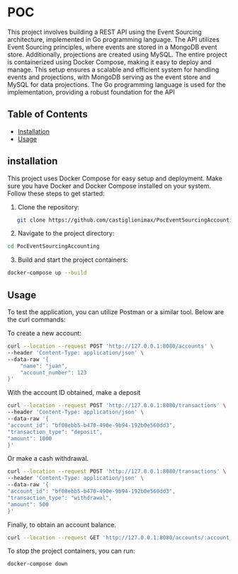 # POC

This project involves building a REST API using the Event Sourcing architecture, implemented in Go programming language. The API utilizes Event Sourcing principles, where events are stored in a MongoDB event store. Additionally, projections are created using MySQL. The entire project is containerized using Docker Compose, making it easy to deploy and manage. This setup ensures a scalable and efficient system for handling events and projections, with MongoDB serving as the event store and MySQL for data projections. The Go programming language is used for the implementation, providing a robust foundation for the API
## Table of Contents
- [Installation](#installation)
- [Usage](#usage)

## installation

This project uses Docker Compose for easy setup and deployment. Make sure you have Docker and Docker Compose installed on your system. Follow these steps to get started:

1. Clone the repository:
```bash
   git clone https://github.com/castiglionimax/PocEventSourcingAccounting.git
   ```

2. Navigate to the project directory:

```bash
cd PocEventSourcingAccounting
   ```
3. Build and start the project containers:

```bash
docker-compose up --build
   ```
## Usage

To test the application, you can utilize Postman or a similar tool. Below are the curl commands:

To create a new account:
```sh
curl --location --request POST 'http://127.0.0.1:8080/accounts' \
--header 'Content-Type: application/json' \
--data-raw '{
    "name": "juan",
    "account_number": 123
}'
`````
With the account ID obtained, make a deposit
```sh
curl --location --request POST 'http://127.0.0.1:8080/transactions' \
--header 'Content-Type: application/json' \
--data-raw '{
"account_id": "bf08ebb5-b470-490e-9b94-192b0e560dd3",
"transaction_type": "deposit",
"amount": 1000
}'
```

Or make a cash withdrawal.
```sh
curl --location --request POST 'http://127.0.0.1:8080/transactions' \
--header 'Content-Type: application/json' \
--data-raw '{
"account_id": "bf08ebb5-b470-490e-9b94-192b0e560dd3",
"transaction_type": "withdrawal",
"amount": 500
}'
```

Finally, to obtain an account balance.
```sh
curl --location --request GET 'http://127.0.0.1:8080/accounts/:account_id/balance'
```

To stop the project containers, you can run:
```bash
docker-compose down
   ```

